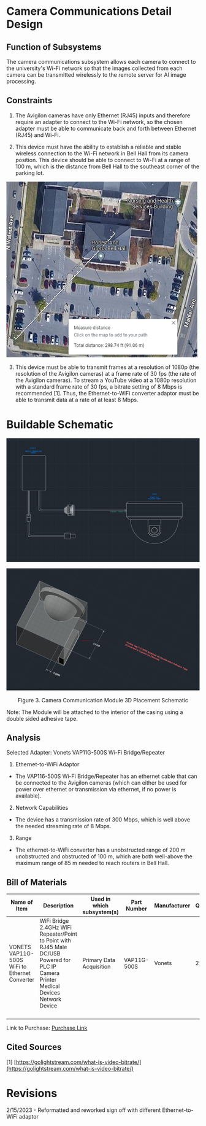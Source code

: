 # Camera Communications Detail Design

## Function of Subsystems

The camera communications subsystem allows each camera to connect to the university's Wi-Fi network so that the images collected from each camera can be transmitted wirelessly to the remote server for AI image processing.

## Constraints

1. The Avigilon cameras have only Ethernet (RJ45) inputs and therefore require an adapter to connect to the Wi-Fi network, so the chosen adapter must be able to communicate back and forth between Ethernet (RJ45) and Wi-Fi.

2. This device must have the ability to establish a reliable and stable wireless connection to the Wi-Fi network in Bell Hall from its camera position. This device should be able to connect to Wi-Fi at a range of 100 m, which is the distance from Bell Hall to the southeast corner of the parking lot.

 ![Figure 1. Distance Measurement between Cameras and Building](../Images/distanceparkinglot.png)

3. This device must be able to transmit frames at a resolution of 1080p (the resolution of the Avigilon cameras) at a frame rate of 30 fps (the rate of the Avigilon cameras). To stream a YouTube video at a 1080p resolution with a standard frame rate of 30 fps, a bitrate setting of 8 Mbps is recommended [1]. Thus, the Ethernet-to-WiFi converter adaptor must be able to transmit data at a rate of at least 8 Mbps.

# Buildable Schematic

![Figure 2. Wiring Diagram for Vonets VAP11G-50 Wi-Fi Bridge/Repeater](../Electrical/Schematics/Camera_Comms_Wiring.png)

![Figure 3. Camera Communications 3D Schematic](../3D&#32;Models/CameraComm3DV2.PNG)
<div align="center"> Figure 3. Camera Communication Module 3D Placement Schematic
<br />
<div align="left">

Note: The Module will be attached to the interior of the casing using a double sided adhesive tape.

## Analysis

Selected Adapter: Vonets VAP11G-500S Wi-Fi Bridge/Repeater

1. Ethernet-to-WiFi Adaptor
  - The VAP116-500S Wi-Fi Bridge/Repeater has an ethernet cable that can be connected to the Avigilon cameras (which can either be used for power over ethernet or transmission via ethernet, if no power is available).

2. Network Capabilities
  - The device has a transmission rate of 300 Mbps, which is well above the needed streaming rate of 8 Mbps.

3. Range
  - The ethernet-to-WiFi converter has a unobstructed range of 200 m unobstructed and obstructed of 100 m, which are both well-above the maximum range of 85 m needed to reach routers in Bell Hall.

## Bill of Materials

| Name of Item | Description | Used in which subsystem(s) | Part Number | Manufacturer | Quantity | Unit Price | Total |
| ------------ | ----------- | -------------------------- | ----------- | ------------ | -------- | ---------- | ----- |
| VONETS VAP11G-500S WiFi to Ethernet Converter | WiFi Bridge 2.4GHz WiFi Repeater/Point to Point with RJ45 Male DC/USB Powered for PLC IP Camera Printer Medical Devices Network Device | Primary Data Acquisition | VAP11G-500S | Vonets | 2 | $37.98 | $37.98 |
| | | | | | | | **$75.96** |

Link to Purchase: [Purchase Link](https://www.amazon.com/%E3%80%90Upgraded-VAP11G-500S-Industrial-High-Power-Application/dp/B0B8ND6MQL/ref=asc_df_B0B8ND6MQL/?tag=hyprod-20&linkCode=df0&hvadid=632999243731&hvpos=&hvnetw=g&hvrand=9508670858144407738&hvpone=&hvptwo=&hvqmt=&hvdev=c&hvdvcmdl=&hvlocint=&hvlocphy=9013670&hvtargid=pla-1892171855661&psc=1)
 
## Cited Sources

[1] [https://golightstream.com/what-is-video-bitrate/](https://golightstream.com/what-is-video-bitrate/)

# Revisions

2/15/2023 - Reformatted and reworked sign off with different Ethernet-to-WiFi adaptor
